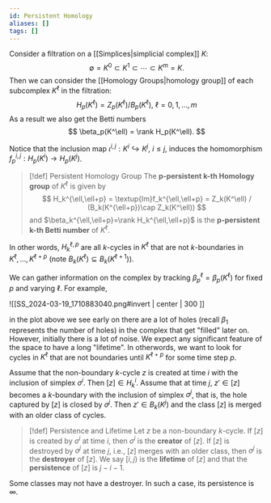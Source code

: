 ```yaml
---
id: Persistent Homology
aliases: []
tags: []
---
```


Consider a filtration on a [[Simplices|simplicial complex]] $K$:
$$
    \emptyset = K^0\subset K^1 \subset \cdots \subset K^m = K.
$$
Then we can consider the [[Homology Groups|homology group]] of each subcomplex $K^\ell$ in the filtration:
$$
  H_p(K^\ell) = Z_p(K^\ell) / B_p(K^\ell),~\ell=0,1,\dots,m
$$
As a result we also get the Betti numbers
$$
    \beta_p(K^\ell) = \rank H_p(K^\ell).
$$

Notice that the inclusion map $\iota^{i,j}:K^i\hookrightarrow K^j$, $i\le j$, induces  the homomorphism $f_p^{i,j}:H_p(K^i)\rightarrow H_p(K^j)$.

> [!def] Persistent Homology Group
> The **p-persistent k-th Homology group** of $K^\ell$ is given by
> $$
>   H_k^{\ell,\ell+p} = \textup{Im}f_k^{\ell,\ell+p} = Z_k(K^\ell) / (B_k(K^{\ell+p})\cap Z_k(K^\ell)) 
> $$
> and $\beta_k^{\ell,\ell+p}=\rank H_k^{\ell,\ell+p}$ is the **p-persistent k-th Betti number** of $K^\ell$.

In other words, $H_k^{\ell,p}$ are all $k$-cycles in $K^\ell$ that are not $k$-boundaries in $K^{\ell},\dots,K^{\ell+p}$ (note $B_k(K^{\ell})\subseteq B_k(K^{\ell+1})$).

We can gather information on the complex by tracking $\beta_p^\ell=\beta_p(K^\ell)$ for fixed $p$ and varying $\ell$. For example,

![[SS_2024-03-19_1710883040.png#invert | center | 300 ]]

in the plot above we see early on there are a lot of holes (recall $\beta_1$ represents the number of holes) in the complex that get "filled" later on. However, initially there is a lot of noise. We expect any significant feature of the space to have a long "lifetime". In otherwords, we want to look for cycles in $K^\ell$ that are not boundaries until $K^{\ell+p}$ for some time step $p$.



Assume that the non-boundary $k$-cycle $z$ is created at time $i$ with the inclusion of simplex $\sigma^i$. Then $[z]\in H_k^i$. Assume that at time $j$, $z'\in[z]$ becomes a $k$-boundary with the inclusion of simplex $\sigma^j$, that is, the hole captured by $[z]$ is closed by $\sigma^j$. Then $z'\in B_k(K^j)$ and the class $[z]$ is merged with an older class of cycles.

> [!def] Persistence and Lifetime
> Let $z$ be a non-boundary $k$-cycle. If $[z]$ is created by $\sigma^i$ at time $i$, then $\sigma^i$ is the **creator** of $[z]$. If $[z]$ is destroyed by $\sigma^j$ at time $j$, i.e., $[z]$ merges with an older class, then $\sigma^j$ is the **destroyer** of $[z]$. We say $[i,j)$ is the **lifetime** of $[z]$ and that the **persistence** of $[z]$ is $j-i-1$.

Some classes may not have a destroyer. In such a case, its persistence is $\infty$.
